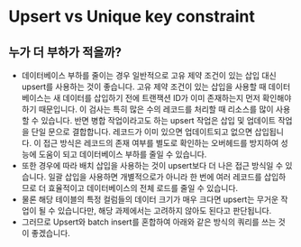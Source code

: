 # Upsert vs Unique key constraint

## 누가 더 부하가 적을까?

- 데이터베이스 부하를 줄이는 경우 일반적으로 고유 제약 조건이 있는 삽입 대신 upsert를 사용하는 것이 좋습니다. 고유 제약 조건이 있는 삽입을 사용할 때 데이터베이스는 새 데이터를 삽입하기 전에 트랜잭션 ID가 이미 존재하는지 먼저 확인해야 하기 때문입니다. 이 검사는 특히 많은 수의 레코드를 처리할 때 리소스를 많이 사용할 수 있습니다.
  반면 병합 작업이라고도 하는 upsert 작업은 삽입 및 업데이트 작업을 단일 문으로 결합합니다. 레코드가 이미 있으면 업데이트되고 없으면 삽입됩니다. 이 접근 방식은 레코드의 존재 여부를 별도로 확인하는 오버헤드를 방지하여 성능에 도움이 되고 데이터베이스 부하를 줄일 수 있습니다.
- 또한 경우에 따라 배치 삽입을 사용하는 것이 upsert보다 더 나은 접근 방식일 수 있습니다. 일괄 삽입을 사용하면 개별적으로가 아니라 한 번에 여러 레코드를 삽입하므로 더 효율적이고 데이터베이스의 전체 로드를 줄일 수 있습니다.
- 물론 해당 테이블의 특정 컬럼들의 데이터 크기가 매우 크다면 upsert는 무거운 작업이 될 수 있습니다만, 해당 과제에서는 고려하지 않아도 된다고 판단됩니다.
- 그러므로 Upsert와 batch insert를 혼합하여 아래와 같은 방식의 쿼리를 쓰는 것이 좋겠습니다.

